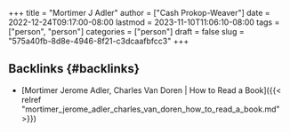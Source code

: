 +++
title = "Mortimer J Adler"
author = ["Cash Prokop-Weaver"]
date = 2022-12-24T09:17:00-08:00
lastmod = 2023-11-10T11:06:10-08:00
tags = ["person", "person"]
categories = ["person"]
draft = false
slug = "575a40fb-8d8e-4946-8f21-c3dcaafbfcc3"
+++

## Backlinks {#backlinks}

-   [Mortimer Jerome Adler, Charles Van Doren | How to Read a Book]({{< relref "mortimer_jerome_adler_charles_van_doren_how_to_read_a_book.md" >}})
